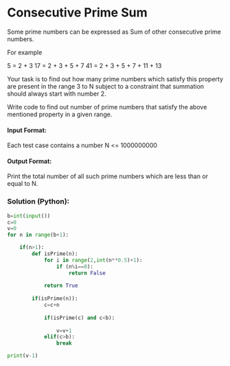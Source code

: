 # Consecutive Prime Sum

Some prime numbers can be expressed as Sum of other consecutive prime numbers.

For example

5 = 2 + 3
17 = 2 + 3 + 5 + 7
41 = 2 + 3 + 5 + 7 + 11 + 13

Your task is to find out how many prime numbers which satisfy this property are present in the range 3 to N subject to a constraint that summation should always start with number 2.

Write code to find out number of prime numbers that satisfy the above mentioned property in a given range.

#### Input Format:
Each test case contains a number N <= 1000000000

#### Output Format:
Print the total number of all such prime numbers which are less than or equal to N.

### Solution (Python):

```py
b=int(input())
c=0
v=0
for n in range(b+1):

    if(n>1):
        def isPrime(n):
            for i in range(2,int(n**0.5)+1):
                if (n%i==0):
                    return False
        
            return True
   
        if(isPrime(n)):
            c=c+n
            
            if(isPrime(c) and c<b):
                
                v=v+1
            elif(c>b):
                break

print(v-1)

```
